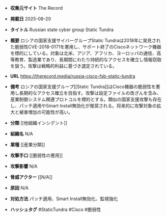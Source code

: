 - **収集元サイト**
The Record

- **掲載日**
2025-08-20

- **タイトル**
Russian state cyber group Static Tundra

- **概要**
ロシアの国家支援サイバーグループStatic Tundraは2018年に発見された脆弱性CVE-2018-0171を悪用し、サポート終了のCiscoネットワーク機器を標的にしている。対象は北米、アジア、アフリカ、ヨーロッパの通信、高等教育、製造業であり、長期間にわたり持続的なアクセスを確立し情報窃取を狙う。攻撃は戦略的利益に基づき選定されている。

- **URL**
https://therecord.media/russia-cisco-fsb-static-tundra

- **備考**
ロシアの国家支援グループ[[Static Tundra]]はCisco機器の脆弱性を悪用し長期的なアクセス確立を目指す。攻撃は設定ファイルの改ざんを含み、産業制御システム関連プロトコルを標的とする。類似の国家支援攻撃も存在し、パッチ適用やSmart Install無効化が推奨される。将来的に攻撃対象の拡大と被害増加の可能性が高い。

- **分類**
[[他組織インシデント]]

- **組織名**
N/A

- **業種**
[[産業分類]]

- **攻撃手口**
[[脆弱性の悪用]]

- **攻撃影響**
N/A

- **脅威アクター**
[[N/A]]

- **原因**
N/A

- **対処方法**
パッチ適用、Smart Install無効化、監視強化

- **ハッシュタグ**
#StaticTundra #Cisco #脆弱性
